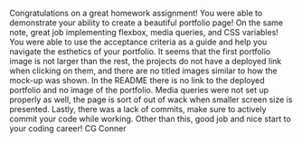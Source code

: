 Congratulations on a great homework assignment! You were able to demonstrate your ability to create a beautiful portfolio page! On the same note, great job implementing flexbox, media queries, and CSS variables! You were able to use the acceptance criteria as a guide and help you navigate the esthetics of your portfolio. It seems that the first portfolio image is not larger than the rest, the projects do not have a deployed link when clicking on them, and there are no titled images similar to how the mock-up was shown. In the README there is no link to the deployed portfolio and no image of the portfolio. Media queries were not set up properly as well, the page is sort of out of wack when smaller screen size is presented. Lastly, there was a lack of commits, make sure to actively commit your code while working. Other than this, good job and nice start to your coding career! CG Conner